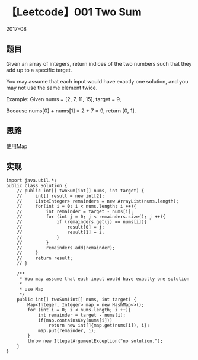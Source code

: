 # 【Leetcode】001 Two Sum

2017-08

## 题目
Given an array of integers, return indices of the two numbers such that they add up to a specific target.

You may assume that each input would have exactly one solution, and you may not use the same element twice.

Example:
Given nums = [2, 7, 11, 15], target = 9,

Because nums[0] + nums[1] = 2 + 7 = 9,
return [0, 1].


## 思路

使用Map

## 实现
```
import java.util.*;
public class Solution {
    // public int[] twoSum(int[] nums, int target) {
    //     int[] result = new int[2];
    //     List<Integer> remainders = new ArrayList(nums.length);
    //     for(int i = 0; i < nums.length; i ++){
    //         int remainder = target - nums[i];
    //         for (int j = 0; j < remainders.size(); j ++){
    //             if (remainders.get(j) == nums[i]){
    //                 result[0] = j;
    //                 result[1] = i;
    //             }
    //         }
    //         remainders.add(remainder);
    //     }
    //     return result;
    // }
    
    /**
     * You may assume that each input would have exactly one solution
     *
     * use Map
     */
    public int[] twoSum(int[] nums, int target) {
        Map<Integer, Integer> map = new HashMap<>();
        for (int i = 0; i < nums.length; i ++){
            int remainder = target - nums[i];
            if(map.containsKey(nums[i]))
                return new int[]{map.get(nums[i]), i};
            map.put(remainder, i);
        }
        throw new IllegalArgumentException("no solution.");
    }
}
```
